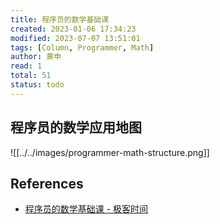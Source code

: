```yaml
---
title: 程序员的数学基础课
created: 2023-01-06 17:34:23
modified: 2023-07-07 13:51:01
tags: [Column, Programmer, Math]
author: 黄申
read: 1
total: 51
status: todo
---
```


## 程序员的数学应用地图

![[../../images/programmer-math-structure.png]]

## References

- [程序员的数学基础课 - 极客时间](http://localhost/#)

